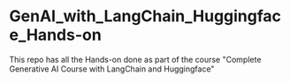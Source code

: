# GenAI_with_LangChain_Huggingface_Hands-on
 This repo has all the Hands-on done as part of the course "Complete Generative AI Course with LangChain and Huggingface"
